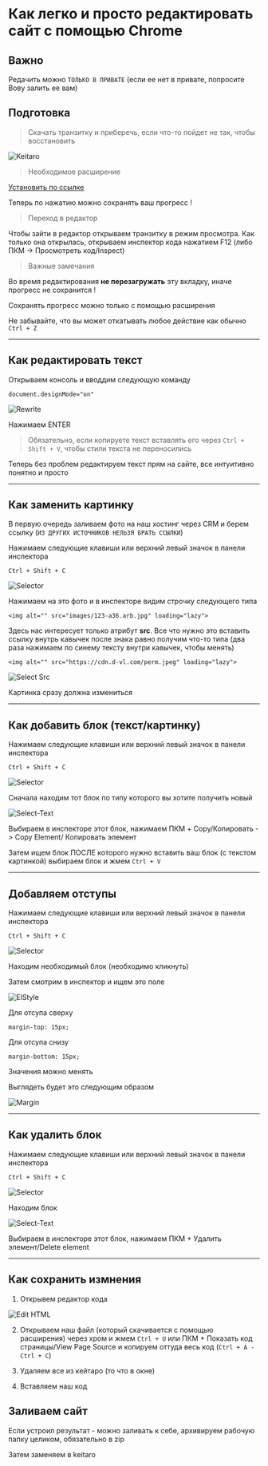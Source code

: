 # Как легко и просто редактировать сайт с помощью Chrome

## Важно

Редачить можно `ТОЛЬКО В ПРИВАТЕ` (если ее нет в привате, попросите Вову залить ее вам)

## Подготовка

> Скачать транзитку и приберечь, если что-то пойдет не так, чтобы восстановить

![Keitaro](./images/keitaro-export.jpg)

> Необходимое расширение

[Установить по ссылке](https://chrome.google.com/webstore/detail/dump-dom/nipefhlejmpdmpmemlhjcoakmomemkkd?hl=zh-CN&authuser=0)

Теперь по нажатию можно сохранять ваш прогресс !

> Переход в редактор

Чтобы зайти в редактор открываем транзитку в режим просмотра. Как только она открылась, открываем инспектор кода нажатием F12 (либо ПКМ -> Просмотреть код/Inspect)

> Важные замечания

Во время редактирования **не перезагружать** эту вкладку, иначе прогресс не сохранится !

Сохранять прогресс можно только с помощью расширения

Не забывайте, что вы может откатывать любое действие как обычно `Ctrl + Z`

---

## Как редактировать текст

Открываем консоль и вводдим следующую команду

```
document.designMode="on"
```

![Rewrite](./images/rewrite-text.jpg)

Нажимаем ENTER

> Обязательно, если копируете текст вставлять его через `Ctrl + Shift + V`, чтобы стили текста не переносились

Теперь без проблем редактируем текст прям на сайте, все интуитивно понятно и просто

---

## Как заменить картинку

В первую очередь заливаем фото на наш хостинг через CRM и берем ссылку (`ИЗ ДРУГИХ ИСТОЧНИКОВ НЕЛЬЗЯ БРАТЬ ССЫЛКИ`)

Нажимаем следующие клавиши или верхний левый значок в панели инспектора

```
Ctrl + Shift + C
```

![Selector](./images/selector.jpg)

Нажимаем на это фото и в инспекторе видим строчку следующего типа

```
<img alt="" src="images/123-a36.arb.jpg" loading="lazy">
```

Здесь нас интересует только атрибут **src**. Все что нужно это вставить ссылку внутрь кавычек после знака равно получим что-то типа (два раза нажимаем по синему тексту внутри кавычек, чтобы менять)

```
<img alt="" src="https://cdn.d-vl.com/perm.jpeg" loading="lazy">
```

![Select Src](./images/select-image.jpg)

Картинка сразу должна измениться

---

## Как добавить блок (текст/картинку)

Нажимаем следующие клавиши или верхний левый значок в панели инспектора

```
Ctrl + Shift + C
```

![Selector](./images/selector.jpg)

Сначала находим тот блок по типу которого вы хотите получить новый

![Select-Text](./images/select-text.jpg)

Выбираем в инспекторе этот блок, нажимаем ПКМ + Copy/Копировать -> Copy Element/ Копировать элемент

Затем ищем блок ПОСЛЕ которого нужно вставить ваш блок (с текстом картинкой) выбираем блок и жмем `Ctrl + V`

---

## Добавляем отступы

Нажимаем следующие клавиши или верхний левый значок в панели инспектора

```
Ctrl + Shift + C
```

![Selector](./images/selector.jpg)

Находим необходимый блок (необходимо кликнуть)

Затем смотрим в инспектор и ищем это поле

![ElStyle](./images/element-style.jpg)

Для отсупа сверху

```
margin-top: 15px;
```

Для отсупа снизу

```
margin-bottom: 15px;
```

Значения можно менять

Выглядеть будет это следующим образом

![Margin](./images/margin.jpg)

---

## Как удалить блок

Нажимаем следующие клавиши или верхний левый значок в панели инспектора

```
Ctrl + Shift + C
```

![Selector](./images/selector.jpg)

Находим блок

![Select-Text](./images/select-text.jpg)

Выбираем в инспекторе этот блок, нажимаем ПКМ + Удалить элемент/Delete element

---

## Как сохранить измнения

1. Открывем редактор кода

![Edit HTML](./images/save.jpg)

2. Открываем наш файл (который скачивается с помощью расширения) через хром и жмем `Ctrl + U` или ПКМ + Показать код страницы/View Page Source и копируем оттуда весь код (`Ctrl + A - Ctrl + C`)

3. Удаляем все из кейтаро (то что в окне)

4. Вставляем наш код

## Заливаем сайт

Если устроил результат - можно заливать к себе, архивируем рабочую папку целиком, обязательно в zip

Затем заменяем в keitaro
